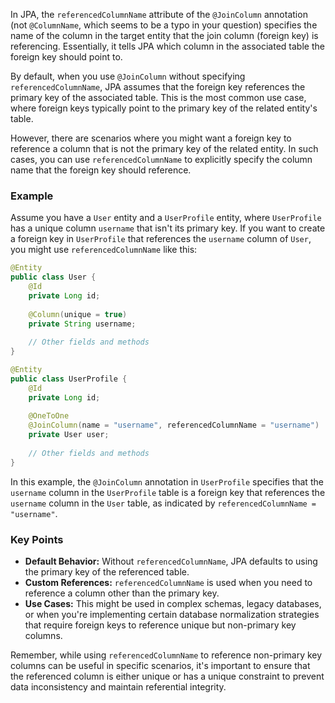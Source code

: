In JPA, the `referencedColumnName` attribute of the `@JoinColumn` annotation (not `@ColumnName`, which seems to be a typo in your question) specifies the name of the column in the target entity that the join column (foreign key) is referencing. Essentially, it tells JPA which column in the associated table the foreign key should point to.

By default, when you use `@JoinColumn` without specifying `referencedColumnName`, JPA assumes that the foreign key references the primary key of the associated table. This is the most common use case, where foreign keys typically point to the primary key of the related entity's table.

However, there are scenarios where you might want a foreign key to reference a column that is not the primary key of the related entity. In such cases, you can use `referencedColumnName` to explicitly specify the column name that the foreign key should reference.

### Example

Assume you have a `User` entity and a `UserProfile` entity, where `UserProfile` has a unique column `username` that isn't its primary key. If you want to create a foreign key in `UserProfile` that references the `username` column of `User`, you might use `referencedColumnName` like this:

```java
@Entity
public class User {
    @Id
    private Long id;
    
    @Column(unique = true)
    private String username;
    
    // Other fields and methods
}

@Entity
public class UserProfile {
    @Id
    private Long id;
    
    @OneToOne
    @JoinColumn(name = "username", referencedColumnName = "username")
    private User user;
    
    // Other fields and methods
}
```

In this example, the `@JoinColumn` annotation in `UserProfile` specifies that the `username` column in the `UserProfile` table is a foreign key that references the `username` column in the `User` table, as indicated by `referencedColumnName = "username"`.

### Key Points

- **Default Behavior:** Without `referencedColumnName`, JPA defaults to using the primary key of the referenced table.
- **Custom References:** `referencedColumnName` is used when you need to reference a column other than the primary key.
- **Use Cases:** This might be used in complex schemas, legacy databases, or when you're implementing certain database normalization strategies that require foreign keys to reference unique but non-primary key columns.

Remember, while using `referencedColumnName` to reference non-primary key columns can be useful in specific scenarios, it's important to ensure that the referenced column is either unique or has a unique constraint to prevent data inconsistency and maintain referential integrity.